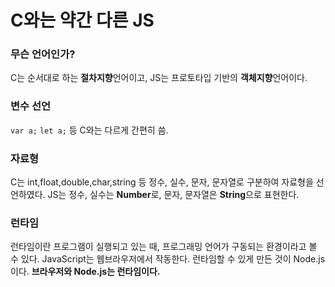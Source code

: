 # C와는 약간 다른 JS
### 무슨 언어인가?
C는 순서대로 하는 **절차지향**언어이고, JS는 프로토타입 기반의 **객체지향**언어이다.


### 변수 선언
`var a;` `let a;`
등 C와는 다르게 간편히 씀.


### 자료형
C는 int,float,double,char,string 등 정수, 실수, 문자, 문자열로 구분하여 자료형을 선언하였다.
JS는 정수, 실수는 **Number**로, 문자, 문자열은 **String**으로 표현한다.


### 런타임
런타임이란 프로그램이 실행되고 있는 때, 프로그래밍 언어가 구동되는 환경이라고 볼 수 있다. JavaScript는 웹브라우저에서 작동한다. 런타임할 수 있게 만든 것이 Node.js이다. **브라우저와 Node.js는 런타임이다.**


